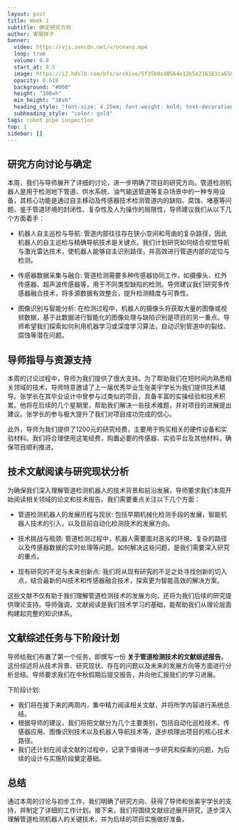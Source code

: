 ```yaml
---
layout: post
title: Week 1
subtitle: 确定研究方向
author: 客服祥子
banner:
  video: https://vjs.zencdn.net/v/oceans.mp4
  loop: true
  volume: 0.8
  start_at: 8.5
  image: https://i2.hdslb.com/bfs/archive/5f35b0cd0564e12b5e2161b3ca658bfd1443ce29.jpg
  opacity: 0.618
  background: "#000"
  height: "100vh"
  min_height: "38vh"
  heading_style: "font-size: 4.25em; font-weight: bold; text-decoration: underline"
  subheading_style: "color: gold"
tags: robot pipe inspection
top: 1
sidebar: []
---
```


## 研究方向讨论与确定

本周，我们与导师展开了详细的讨论，进一步明确了项目的研究方向。管道检测机器人是用于检测地下管道、供水系统、油气输送管道等复杂场景中的一种专用设备，其核心功能是通过自主移动及传感器技术检测管道内的缺陷、腐蚀、堵塞等问题。鉴于管道环境的封闭性、复杂性及人为操作的局限性，导师建议我们从以下几个方面着手：

- 机器人自主巡检与导航: 管道内部往往存在狭小空间和弯曲的复杂路径，因此机器人的自主巡检与精确导航技术是关键点。我们计划研究如何结合视觉导航与激光雷达技术，使机器人能够自主识别路径，并高效进行管道内部的定位与检测。
  
- 传感器数据采集与融合: 管道检测需要多种传感器协同工作，如摄像头、红外传感器、超声波传感器等，用于不同类型缺陷的检测。导师建议我们研究多传感器融合技术，将多源数据有效整合，提升检测精度与可靠性。

- 图像识别与智能分析: 在检测过程中，机器人的摄像头将获取大量的图像或视频数据，基于此数据进行智能化的图像处理与缺陷识别是项目的另一重点。导师希望我们探索如何利用机器学习或深度学习算法，自动识别管道中的裂纹、腐蚀等潜在问题。


## 导师指导与资源支持

本周的讨论过程中，导师为我们提供了很大支持。为了帮助我们在短时间内熟悉相关领域的技术，导师特意邀请了上一届优秀毕业生张美宇学长为我们提供技术辅导。张学长在其毕业设计中曾参与过类似的项目，具备丰富的实操经验和技术积累。他将在后续的几个星期里，帮助我们解决一些技术难题，并对项目的进展提出建议。张学长的参与极大提升了我们对项目成功完成的信心。

此外，导师为我们提供了1200元的研究经费，主要用于购买相关的硬件设备和实验材料。我们将合理使用这笔经费，购置必要的传感器、实验平台及其他材料，确保项目顺利推进。


## 技术文献阅读与研究现状分析

为确保我们深入理解管道检测机器人的技术背景和前沿发展，导师要求我们本周开始阅读相关领域的论文和技术报告。我们需要重点关注以下几个方面：

- 管道检测机器人的发展历程与现状: 包括早期机械化检测手段的发展，智能机器人技术的引入，以及目前自动化检测技术的发展方向。
  
- 技术挑战与瓶颈: 管道检测过程中，机器人需要面对恶劣的环境、复杂的路径以及传感器数据的实时处理等问题。如何解决这些问题，是我们需要深入研究的重点。

- 现有研究的不足与未来创新点: 我们将从现有研究的不足之处寻找创新的切入点，结合最新的AI技术和传感器融合技术，探索更为智能高效的解决方案。

这些文献不仅有助于我们理解管道检测技术的发展方向，还将为我们后续的研究提供理论支持。导师强调，文献阅读是我们技术学习的基础，能帮助我们从理论层面构建起完整的知识体系。


## 文献综述任务与下阶段计划

导师给我们布置了第一个任务，即撰写一份 **关于管道检测技术的文献综述报告**。这份综述将从技术背景、研究现状、存在的问题以及未来的发展方向等方面进行分析总结。导师要求我们在中秋假期后提交报告，并向他汇报我们的学习进展。

下阶段计划:
- 我们将在接下来的两周内，集中精力阅读相关文献，并将所学内容进行系统总结。
- 根据导师的建议，我们将把文献分为几个主要类别，包括自动化巡检技术、传感器应用、图像识别技术以及机器人导航技术等，逐步梳理出项目的核心技术路径。
- 我们还计划在阅读文献的过程中，记录下值得进一步研究和探索的问题，为后续的设计与实施阶段奠定基础。


## 总结
通过本周的讨论与初步工作，我们明确了研究方向、获得了导师和张美宇学长的支持，并制定了详细的工作计划。接下来，我们将围绕文献综述展开研究，逐步深入理解管道检测机器人的关键技术，并为后续的项目实施做好准备。
